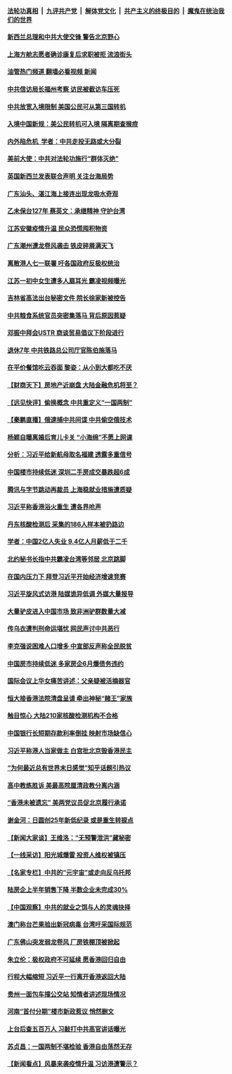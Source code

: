 ####  [法轮功真相](../../../../basic/blob/master/README.md?t=07030101) &nbsp;|&nbsp; [九评共产党](../../../../9ping.md/blob/master/README.md?t=07030101) &nbsp;|&nbsp; [解体党文化](../../../../jtdwh.md/blob/master/README.md?t=07030101)  &nbsp;|&nbsp; [共产主义的终极目的](../../../../gczydzjmd.md/blob/master/README.md?t=07030101) &nbsp;|&nbsp; [魔鬼在统治我们的世界](../../../../mgztzwmdsj.md/blob/master/README.md?t=07030101) 

#### [新西兰总理和中共大使交锋 警告北京野心](../pages/nsc413/n13772233.md?t=07030101) 

#### [上海方舱志愿者确诊康复后求职被拒 流浪街头](../pages/nsc413/n13772134.md?t=07030101) 

#### [油管热门频道 翻墙必看视频 新闻](http://45.76.130.85:81/youtube.html?07030101)

#### [中共信访局长福州考察 访民被截访车压死](../pages/nsc413/n13772028.md?t=07030101) 

#### [中共放宽入境限制 美国公民可从第三国转机](../pages/nsc413/n13772091.md?t=07030101) 

#### [入境中国新规：美公民转机可入境 隔离期查猴痘](../pages/nsc413/n13771991.md?t=07030101) 

#### [内外陷危机  学者：中共走投无路或大分裂](../pages/nsc413/n13771996.md?t=07030101) 

#### [美前大使：中共对法轮功施行“群体灭绝”](../pages/nsc413/n13771705.md?t=07030101) 

#### [英国新西兰发表联合声明 关注台海局势](../pages/nsc413/n13772032.md?t=07030101) 

#### [广东汕头、湛江海上接连出现龙吸水奇观](../pages/nsc413/n13772011.md?t=07030101) 

#### [乙未保台127年 蔡英文：承继精神 守护台湾](../pages/nsc413/n13771967.md?t=07030101) 

#### [江苏安徽疫情升温 民众恐慌囤积物资](../pages/nsc413/n13771992.md?t=07030101) 

#### [广东潮州遭龙卷风袭击 铁皮碎屑满天飞](../pages/nsc413/n13771997.md?t=07030101) 


#### [离散港人七一联署 吁各国政府反极权统治](../pages/nsc413/n13771958.md?t=07030101) 

#### [江苏一初中女生遭多人扇耳光 霸凌视频曝光](../pages/nsc413/n13771912.md?t=07030101) 

#### [吉林省高法出台秘密文件 院长徐家新被控告](../pages/nsc413/n13771719.md?t=07030101) 

#### [中共粮食系统官员突密集落马 背后原因惹疑](../pages/nsc413/n13771806.md?t=07030101) 

#### [邓振中拜会USTR 商谈贸易倡议下阶段进行](../pages/nsc413/n13771825.md?t=07030101) 

#### [退休7年 中共铁路总公司厅官陈伯施落马](../pages/nsc413/n13771775.md?t=07030101) 

#### [在平价餐馆吃云吞面 黎姿：从小到大都吃不厌](../pages/nsc413/n13771717.md?t=07030101) 

#### [【财商天下】房地产近崩盘 大陆金融危机将至？](../pages/nsc413/n13771665.md?t=07030101) 

#### [【远见快评】偷换概念 中共重定义“一国两制”](../pages/nsc413/n13771721.md?t=07030101) 

#### [【秦鹏直播】俄逮捕中共间谍 中共偷空俄技术](../pages/nsc413/n13771492.md?t=07030101) 

#### [杨颖自曝离婚后育儿卡关 “小海绵”不愿上网课](../pages/nsc413/n13771679.md?t=07030101) 

#### [分析：习近平给新航母取名福建 透露多重信号](../pages/nsc413/n13771662.md?t=07030101) 

#### [中国楼市持续低迷 深圳二手房成交暴跌超6成](../pages/nsc413/n13771693.md?t=07030101) 

#### [腾讯与字节跳动再裁员 上海稳就业措施遭质疑](../pages/nsc413/n13771622.md?t=07030101) 

#### [习近平称香港浴火重生 遭各界呛声](../pages/nsc413/n13771642.md?t=07030101) 

#### [丹东核酸检测后 采集的186人样本被扔路边](../pages/nsc413/n13771666.md?t=07030101) 

#### [学者：中国2亿人失业 9.4亿人月薪低于二千](../pages/nsc413/n13771649.md?t=07030101) 

#### [北约秘书长指中共霸凌台湾等邻居 北京跳脚](../pages/nsc413/n13771677.md?t=07030101) 

#### [在国内压力下 拜登习近平开始经济增速竞赛](../pages/nsc413/n13771658.md?t=07030101) 

#### [习近平旋风式访港 陆媒诡异低调 外媒大量报导](../pages/nsc413/n13771454.md?t=07030101) 

#### [大量驴皮进入中国市场 致非洲驴群数量大减](../pages/nsc413/n13771644.md?t=07030101) 

#### [传乌衣遭判刑命运堪忧 网民声讨中共恶行](../pages/nsc413/n13771661.md?t=07030101) 

#### [李克强说困难人口增多 中宣部反声称全民脱贫](../pages/nsc413/n13771627.md?t=07030101) 

#### [中国房市持续低迷 多家房企6月爆债务违约](../pages/nsc413/n13771623.md?t=07030101) 

#### [国际会议上华女痛苦讲述：父亲疑被活摘器官](../pages/nsc413/n13771583.md?t=07030101) 

#### [恒大接香港法院清盘呈请 牵出神秘“赌王”家族](../pages/nsc413/n13771611.md?t=07030101) 

#### [触目惊心 大陆210家核酸检测机构不合格](../pages/nsc413/n13771435.md?t=07030101) 

#### [中国银行长短期存款利率倒挂 映射市场缺信心](../pages/nsc413/n13771597.md?t=07030101) 

#### [习近平称港人当家做主 白宫批北京毁香港民主](../pages/nsc413/n13771587.md?t=07030101) 

#### [“为何最近总有世界末日感觉”知乎话题引热议](../pages/nsc413/n13771536.md?t=07030101) 

#### [高中教练胜诉 美最高院厘清政教分离内涵](../pages/nsc413/n13770990.md?t=07030101) 

#### [“香港未被遗忘” 美两党议员促北京履行承诺](../pages/nsc413/n13771578.md?t=07030101) 

#### [谢金河：日圆创25年新低纪录 或是重生转捩点](../pages/nsc413/n13771519.md?t=07030101) 

#### [【新闻大家谈】王维洛：“无预警泄洪”藏秘密](../pages/nsc413/n13771119.md?t=07030101) 

#### [【一线采访】阳光城爆雷 投资人维权被镇压](../pages/nsc413/n13771312.md?t=07030101) 

#### [【名家专栏】中共的“元宇宙”或走向反乌托邦](../pages/nsc413/n13770486.md?t=07030101) 

#### [陆房企上半年销售下降 半数企业未完成30%](../pages/nsc413/n13771379.md?t=07030101) 

#### [【中国观察】中共的就业之饵与人的灵魂抉择](../pages/nsc413/n13771353.md?t=07030101) 

#### [澳门称台芒果验出新冠病毒 台湾吁采国际规范](../pages/nsc413/n13771189.md?t=07030101) 

#### [广东佛山突发弱龙卷风 厂房铁棚顶被掀起](../pages/nsc413/n13771365.md?t=07030101) 

#### [朱立伦：极权政府不可延续 愿香港回归自由](../pages/nsc413/n13771309.md?t=07030101) 

#### [行程大幅缩短 习近平一行离开香港返回大陆](../pages/nsc413/n13771299.md?t=07030101) 

#### [贵州一面包车撞公交站 知情者讲述现场情况](../pages/nsc413/n13771302.md?t=07030101) 

#### [河南“首付分期”楼市新政惹议 悄然删文](../pages/nsc413/n13771259.md?t=07030101) 

#### [上台后查五百万人 习敲打中共高官讲话曝光](../pages/nsc413/n13771196.md?t=07030101) 

#### [苏贞昌：一国两制不堪检验 香港自由荡然无存](../pages/nsc413/n13771207.md?t=07030101) 

#### [【新闻看点】风暴来袭疫情升温 习访港遭警示？](../pages/nsc413/n13770878.md?t=07030101) 

<img src='http://gfw-breaker.win/goodnews/indexes/nsc413.md' width='0px' height='0px'/>
